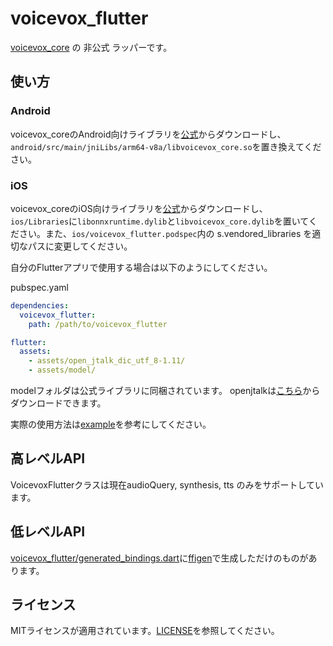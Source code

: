 # voicevox_flutter

[voicevox_core](https://github.com/VOICEVOX/voicevox_core) の 非公式 ラッパーです。  

## 使い方
### Android
voicevox_coreのAndroid向けライブラリを[公式](https://github.com/VOICEVOX/voicevox_core/releases)からダウンロードし、`android/src/main/jniLibs/arm64-v8a/libvoicevox_core.so`を置き換えてください。
### iOS
voicevox_coreのiOS向けライブラリを[公式](https://github.com/VOICEVOX/voicevox_core/releases)からダウンロードし、`ios/Libraries`に`libonnxruntime.dylib`と`libvoicevox_core.dylib`を置いてください。また、`ios/voicevox_flutter.podspec`内の s.vendored_libraries を適切なパスに変更してください。

自分のFlutterアプリで使用する場合は以下のようにしてください。

pubspec.yaml
```yaml
dependencies:
  voicevox_flutter:
    path: /path/to/voicevox_flutter

flutter:
  assets:
    - assets/open_jtalk_dic_utf_8-1.11/
    - assets/model/

```

modelフォルダは公式ライブラリに同梱されています。
openjtalkは[こちら](https://open-jtalk.sourceforge.net/)からダウンロードできます。

実際の使用方法は[example](example)を参考にしてください。

## 高レベルAPI
VoicevoxFlutterクラスは現在audioQuery, synthesis, tts のみをサポートしています。

## 低レベルAPI
[voicevox_flutter/generated_bindings.dart](lib/generated_bindings.dart)に[ffigen](https://github.com/dart-lang/ffigen)で生成しただけのものがあります。


## ライセンス
MITライセンスが適用されています。[LICENSE](LICENSE)を参照してください。